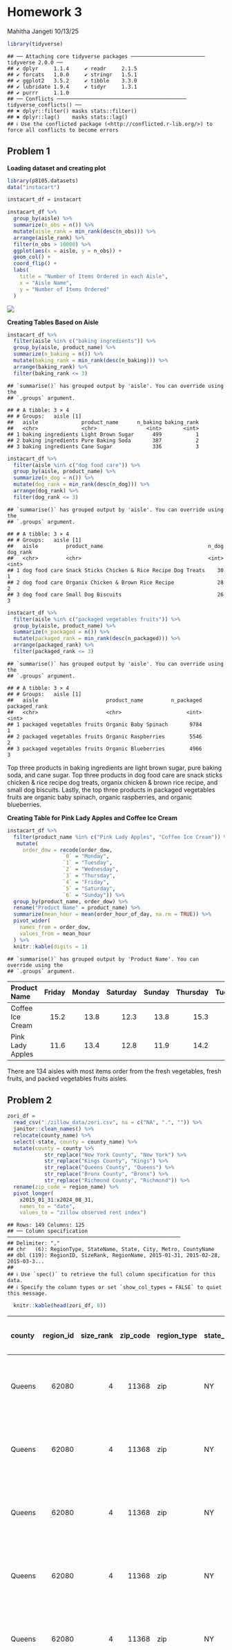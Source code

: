 Homework 3
================

Mahitha Jangeti 10/13/25

``` r
library(tidyverse)
```

    ## ── Attaching core tidyverse packages ──────────────────────── tidyverse 2.0.0 ──
    ## ✔ dplyr     1.1.4     ✔ readr     2.1.5
    ## ✔ forcats   1.0.0     ✔ stringr   1.5.1
    ## ✔ ggplot2   3.5.2     ✔ tibble    3.3.0
    ## ✔ lubridate 1.9.4     ✔ tidyr     1.3.1
    ## ✔ purrr     1.1.0     
    ## ── Conflicts ────────────────────────────────────────── tidyverse_conflicts() ──
    ## ✖ dplyr::filter() masks stats::filter()
    ## ✖ dplyr::lag()    masks stats::lag()
    ## ℹ Use the conflicted package (<http://conflicted.r-lib.org/>) to force all conflicts to become errors

## Problem 1

**Loading dataset and creating plot**

``` r
library(p8105.datasets)
data("instacart")

instacart_df = instacart
```

``` r
instacart_df %>% 
  group_by(aisle) %>% 
  summarize(n_obs = n()) %>% 
  mutate(aisle_rank = min_rank(desc(n_obs))) %>% 
  arrange(aisle_rank) %>% 
  filter(n_obs > 10000) %>% 
  ggplot(aes(x = aisle, y = n_obs)) +
  geom_col() +
  coord_flip() +
  labs(
    title = "Number of Items Ordered in each Aisle",
    x = "Aisle Name",
    y = "Number of Items Ordered"
  )
```

![](p8105_hw3_mj3229_files/figure-gfm/unnamed-chunk-2-1.png)<!-- -->

**Creating Tables Based on Aisle**

``` r
instacart_df %>% 
  filter(aisle %in% c("baking ingredients")) %>% 
  group_by(aisle, product_name) %>% 
  summarize(n_baking = n()) %>% 
  mutate(baking_rank = min_rank(desc(n_baking))) %>% 
  arrange(baking_rank) %>% 
  filter(baking_rank <= 3)
```

    ## `summarise()` has grouped output by 'aisle'. You can override using the
    ## `.groups` argument.

    ## # A tibble: 3 × 4
    ## # Groups:   aisle [1]
    ##   aisle              product_name      n_baking baking_rank
    ##   <chr>              <chr>                <int>       <int>
    ## 1 baking ingredients Light Brown Sugar      499           1
    ## 2 baking ingredients Pure Baking Soda       387           2
    ## 3 baking ingredients Cane Sugar             336           3

``` r
instacart_df %>% 
  filter(aisle %in% c("dog food care")) %>% 
  group_by(aisle, product_name) %>% 
  summarize(n_dog = n()) %>% 
  mutate(dog_rank = min_rank(desc(n_dog))) %>% 
  arrange(dog_rank) %>% 
  filter(dog_rank <= 3)
```

    ## `summarise()` has grouped output by 'aisle'. You can override using the
    ## `.groups` argument.

    ## # A tibble: 3 × 4
    ## # Groups:   aisle [1]
    ##   aisle         product_name                                  n_dog dog_rank
    ##   <chr>         <chr>                                         <int>    <int>
    ## 1 dog food care Snack Sticks Chicken & Rice Recipe Dog Treats    30        1
    ## 2 dog food care Organix Chicken & Brown Rice Recipe              28        2
    ## 3 dog food care Small Dog Biscuits                               26        3

``` r
instacart_df %>% 
  filter(aisle %in% c("packaged vegetables fruits")) %>% 
  group_by(aisle, product_name) %>% 
  summarize(n_packaged = n()) %>% 
  mutate(packaged_rank = min_rank(desc(n_packaged))) %>% 
  arrange(packaged_rank) %>% 
  filter(packaged_rank <= 3)
```

    ## `summarise()` has grouped output by 'aisle'. You can override using the
    ## `.groups` argument.

    ## # A tibble: 3 × 4
    ## # Groups:   aisle [1]
    ##   aisle                      product_name         n_packaged packaged_rank
    ##   <chr>                      <chr>                     <int>         <int>
    ## 1 packaged vegetables fruits Organic Baby Spinach       9784             1
    ## 2 packaged vegetables fruits Organic Raspberries        5546             2
    ## 3 packaged vegetables fruits Organic Blueberries        4966             3

Top three products in baking ingredients are light brown sugar, pure
baking soda, and cane sugar. Top three products in dog food care are
snack sticks chicken & rice recipe dog treats, organix chicken & brown
rice recipe, and small dog biscuits. Lastly, the top three products in
packaged vegetables fruits are organic baby spinach, organic
raspberries, and organic blueberries.

**Creating Table for Pink Lady Apples and Coffee Ice Cream**

``` r
instacart_df %>% 
  filter(product_name %in% c("Pink Lady Apples", "Coffee Ice Cream")) %>% 
   mutate(
     order_dow = recode(order_dow,
                  `0` = "Monday",
                  `1` = "Tuesday",
                  `2` = "Wednesday",
                  `3` = "Thursday",
                  `4` = "Friday",
                  `5` = "Saturday",
                  `6` = "Sunday")) %>% 
  group_by(product_name, order_dow) %>% 
  rename("Product Name" = product_name) %>% 
  summarize(mean_hour = mean(order_hour_of_day, na.rm = TRUE)) %>% 
  pivot_wider(
    names_from = order_dow,
    values_from = mean_hour
  ) %>% 
  knitr::kable(digits = 1)
```

    ## `summarise()` has grouped output by 'Product Name'. You can override using the
    ## `.groups` argument.

| Product Name     | Friday | Monday | Saturday | Sunday | Thursday | Tuesday | Wednesday |
|:-----------------|-------:|-------:|---------:|-------:|---------:|--------:|----------:|
| Coffee Ice Cream |   15.2 |   13.8 |     12.3 |   13.8 |     15.3 |    14.3 |      15.4 |
| Pink Lady Apples |   11.6 |   13.4 |     12.8 |   11.9 |     14.2 |    11.4 |      11.7 |

There are 134 aisles with most items order from the fresh vegetables,
fresh fruits, and packed vegetables fruits aisles.

## Problem 2

``` r
zori_df = 
  read_csv("./zillow_data/zori.csv", na = c("NA", ".", "")) %>% 
  janitor::clean_names() %>% 
  relocate(county_name) %>% 
  select(-state, county = county_name) %>% 
  mutate(county = county %>% 
            str_replace("New York County", "New York") %>% 
            str_replace("Kings County", "Kings") %>%
            str_replace("Queens County", "Queens") %>%
            str_replace("Bronx County", "Bronx") %>%
            str_replace("Richmond County", "Richmond")) %>% 
  rename(zip_code = region_name) %>% 
  pivot_longer(
    x2015_01_31:x2024_08_31,
    names_to = "date",
    values_to = "zillow observed rent index")
```

    ## Rows: 149 Columns: 125
    ## ── Column specification ────────────────────────────────────────────────────────
    ## Delimiter: ","
    ## chr   (6): RegionType, StateName, State, City, Metro, CountyName
    ## dbl (119): RegionID, SizeRank, RegionName, 2015-01-31, 2015-02-28, 2015-03-3...
    ## 
    ## ℹ Use `spec()` to retrieve the full column specification for this data.
    ## ℹ Specify the column types or set `show_col_types = FALSE` to quiet this message.

``` r
  knitr::kable(head(zori_df, 8))
```

| county | region_id | size_rank | zip_code | region_type | state_name | city | metro | date | zillow observed rent index |
|:---|---:|---:|---:|:---|:---|:---|:---|:---|---:|
| Queens | 62080 | 4 | 11368 | zip | NY | New York | New York-Newark-Jersey City, NY-NJ-PA | x2015_01_31 | NA |
| Queens | 62080 | 4 | 11368 | zip | NY | New York | New York-Newark-Jersey City, NY-NJ-PA | x2015_02_28 | NA |
| Queens | 62080 | 4 | 11368 | zip | NY | New York | New York-Newark-Jersey City, NY-NJ-PA | x2015_03_31 | NA |
| Queens | 62080 | 4 | 11368 | zip | NY | New York | New York-Newark-Jersey City, NY-NJ-PA | x2015_04_30 | NA |
| Queens | 62080 | 4 | 11368 | zip | NY | New York | New York-Newark-Jersey City, NY-NJ-PA | x2015_05_31 | NA |
| Queens | 62080 | 4 | 11368 | zip | NY | New York | New York-Newark-Jersey City, NY-NJ-PA | x2015_06_30 | NA |
| Queens | 62080 | 4 | 11368 | zip | NY | New York | New York-Newark-Jersey City, NY-NJ-PA | x2015_07_31 | NA |
| Queens | 62080 | 4 | 11368 | zip | NY | New York | New York-Newark-Jersey City, NY-NJ-PA | x2015_08_31 | NA |

``` r
neighborhood_df = 
  read_csv("./zillow_data/zip_codes.csv", na = c("NA", ".", "")) %>% 
  janitor::clean_names() %>% 
  relocate(county, neighborhood)
```

    ## Rows: 322 Columns: 7
    ## ── Column specification ────────────────────────────────────────────────────────
    ## Delimiter: ","
    ## chr (4): County, County Code, File Date, Neighborhood
    ## dbl (3): State FIPS, County FIPS, ZipCode
    ## 
    ## ℹ Use `spec()` to retrieve the full column specification for this data.
    ## ℹ Specify the column types or set `show_col_types = FALSE` to quiet this message.

``` r
  knitr::kable(head(neighborhood_df, 8))
```

| county | neighborhood | state_fips | county_code | county_fips | zip_code | file_date |
|:---|:---|---:|:---|---:|---:|:---|
| Bronx | High Bridge and Morrisania | 36 | 005 | 36005 | 10451 | 7/25/07 |
| Bronx | High Bridge and Morrisania | 36 | 005 | 36005 | 10452 | 7/25/07 |
| Bronx | Central Bronx | 36 | 005 | 36005 | 10453 | 7/25/07 |
| Bronx | Hunts Point and Mott Haven | 36 | 005 | 36005 | 10454 | 7/25/07 |
| Bronx | Hunts Point and Mott Haven | 36 | 005 | 36005 | 10455 | 7/25/07 |
| Bronx | High Bridge and Morrisania | 36 | 005 | 36005 | 10456 | 7/25/07 |
| Bronx | Central Bronx | 36 | 005 | 36005 | 10457 | 7/25/07 |
| Bronx | Bronx Park and Fordham | 36 | 005 | 36005 | 10458 | 7/25/07 |

**Merging Datasets**

``` r
zillow_df = 
  left_join(zori_df, neighborhood_df, by = c("zip_code", "county")) %>%
  janitor::clean_names() %>% 
  relocate(county, neighborhood, zip_code, zillow_observed_rent_index)
  knitr::kable(head(zillow_df, 8))
```

| county | neighborhood | zip_code | zillow_observed_rent_index | region_id | size_rank | region_type | state_name | city | metro | date | state_fips | county_code | county_fips | file_date |
|:---|:---|---:|---:|---:|---:|:---|:---|:---|:---|:---|---:|:---|---:|:---|
| Queens | West Queens | 11368 | NA | 62080 | 4 | zip | NY | New York | New York-Newark-Jersey City, NY-NJ-PA | x2015_01_31 | 36 | 081 | 36081 | 7/25/07 |
| Queens | West Queens | 11368 | NA | 62080 | 4 | zip | NY | New York | New York-Newark-Jersey City, NY-NJ-PA | x2015_02_28 | 36 | 081 | 36081 | 7/25/07 |
| Queens | West Queens | 11368 | NA | 62080 | 4 | zip | NY | New York | New York-Newark-Jersey City, NY-NJ-PA | x2015_03_31 | 36 | 081 | 36081 | 7/25/07 |
| Queens | West Queens | 11368 | NA | 62080 | 4 | zip | NY | New York | New York-Newark-Jersey City, NY-NJ-PA | x2015_04_30 | 36 | 081 | 36081 | 7/25/07 |
| Queens | West Queens | 11368 | NA | 62080 | 4 | zip | NY | New York | New York-Newark-Jersey City, NY-NJ-PA | x2015_05_31 | 36 | 081 | 36081 | 7/25/07 |
| Queens | West Queens | 11368 | NA | 62080 | 4 | zip | NY | New York | New York-Newark-Jersey City, NY-NJ-PA | x2015_06_30 | 36 | 081 | 36081 | 7/25/07 |
| Queens | West Queens | 11368 | NA | 62080 | 4 | zip | NY | New York | New York-Newark-Jersey City, NY-NJ-PA | x2015_07_31 | 36 | 081 | 36081 | 7/25/07 |
| Queens | West Queens | 11368 | NA | 62080 | 4 | zip | NY | New York | New York-Newark-Jersey City, NY-NJ-PA | x2015_08_31 | 36 | 081 | 36081 | 7/25/07 |

**Zip Code Counts**

``` r
zip_counts =
  zillow_df %>% 
  group_by(zip_code) %>% 
  summarize(n_obs = n()) %>% 
  filter(n_obs == 116)

zip_counts2 =
  zillow_df %>% 
  group_by(zip_code) %>% 
  summarize(n_obs = n()) %>% 
  filter(n_obs < 10)
```

149 zip codes are observed 116 times and 0 are observed less than 10
times

**Average rental price in each borough and year**

``` r
zillow2_df = 
  zillow_df %>% 
  mutate(
    date = str_remove(date, "^x")) %>% 
  separate(date, into = c("year", "month", "day"), sep = "_") %>% 
  group_by(county, year) %>% 
  summarize(
    mean_zori = mean(zillow_observed_rent_index, na.rm = TRUE)
  ) %>% 
  filter(!is.na(mean_zori)) %>% 
  rename(
    "Borough" = county,
    "Year" = year,
    "Average Rental Price" = mean_zori)
```

    ## `summarise()` has grouped output by 'county'. You can override using the
    ## `.groups` argument.

``` r
  knitr::kable(head(zillow2_df, 8))
```

| Borough | Year | Average Rental Price |
|:--------|:-----|---------------------:|
| Bronx   | 2015 |             1759.595 |
| Bronx   | 2016 |             1520.194 |
| Bronx   | 2017 |             1543.599 |
| Bronx   | 2018 |             1639.430 |
| Bronx   | 2019 |             1705.589 |
| Bronx   | 2020 |             1811.443 |
| Bronx   | 2021 |             1857.777 |
| Bronx   | 2022 |             2054.267 |

The table indicates how average rent price has increased throughout all
boroughs over the years. There are specifically big changes in the New
York and Kings Boroughs. Additionally, New York borough in general has
the most expensive average rental prices while Bronx lies on the lower
range.

**Plot**

## Problem 3

``` r
accelero_df = 
  read_csv("./accelero_data/nhanes_accel.csv", na = c("NA", ".", "")) %>% 
  janitor::clean_names() %>% 
  mutate(
    seqn = as.integer(seqn),  
  )
```

    ## Rows: 250 Columns: 1441
    ## ── Column specification ────────────────────────────────────────────────────────
    ## Delimiter: ","
    ## dbl (1441): SEQN, min1, min2, min3, min4, min5, min6, min7, min8, min9, min1...
    ## 
    ## ℹ Use `spec()` to retrieve the full column specification for this data.
    ## ℹ Specify the column types or set `show_col_types = FALSE` to quiet this message.

``` r
covar_df =
  read_csv("./accelero_data/nhanes_covar.csv", na = c("NA", ".", "")) %>% 
  janitor::clean_names() %>% 
  slice(-1:-4) %>% 
  rename(
    seqn = x1,
    sex = x1_male,
    age = x3,
    bmi = x4,
    education = x1_less_than_high_school
  ) %>% 
   mutate(
    sex = recode(sex, `1` = "Male", `2` = "Female"),
    education = recode(education,
                       `1` = "Less than high school",
                       `2` = "High school equivalent",
                       `3` = "More than high school"),
    seqn = as.integer(seqn),  
    age = readr::parse_number(as.character(age)),
    bmi = readr::parse_number(as.character(bmi))
  ) %>%
  filter(age >= 21) %>%
  drop_na(sex, age, bmi, education) 
```

    ## New names:
    ## Rows: 254 Columns: 5
    ## ── Column specification
    ## ──────────────────────────────────────────────────────── Delimiter: "," chr
    ## (5): ...1, 1 = male, ...3, ...4, 1 = Less than high school
    ## ℹ Use `spec()` to retrieve the full column specification for this data. ℹ
    ## Specify the column types or set `show_col_types = FALSE` to quiet this message.
    ## • `` -> `...1`
    ## • `` -> `...3`
    ## • `` -> `...4`

``` r
nhanes_df = 
  left_join(covar_df, accelero_df, by = "seqn" )
```

**Men and Women in each Education Category**

``` r
education_df = 
nhanes_df %>% 
  group_by(education, sex) %>% 
  summarize(n_hanes = n()) %>% 
   pivot_wider(
    names_from = sex,
    values_from = n_hanes
  ) %>% 
  rename(
    "Education" = education)
```

    ## `summarise()` has grouped output by 'education'. You can override using the
    ## `.groups` argument.

``` r
  knitr::kable(head(education_df, 8))
```

| Education              | Female | Male |
|:-----------------------|-------:|-----:|
| High school equivalent |     23 |   35 |
| Less than high school  |     28 |   27 |
| More than high school  |     59 |   56 |

**Plot for Age Distributions for Men and Women in each Education
Category**

``` r
nhanes_df %>% 
  ggplot(aes(x = age, fill = sex)) +
  geom_density(alpha = .3, adjust = .5) +
  facet_wrap(~ education)
```

![](p8105_hw3_mj3229_files/figure-gfm/unnamed-chunk-12-1.png)<!-- -->

``` r
  labs(
    title = "Age Density by Sex and Education Level",
    x = "Age (years)",
    y = "Density",
    fill = "Sex"
  ) +
  theme_minimal()
```

    ## NULL

**Total Activity**

``` r
nhanes_df %>% 
  mutate(total_activity = rowSums(across(min1:min45), na.rm = TRUE)) %>% 
  select(seqn, sex, age, bmi, education, total_activity ) %>% 
  ggplot(aes(x = age, y = total_activity)) +
  geom_point() +
  geom_smooth(se = FALSE) +
  facet_wrap(~ sex)
```

    ## `geom_smooth()` using method = 'loess' and formula = 'y ~ x'

![](p8105_hw3_mj3229_files/figure-gfm/unnamed-chunk-13-1.png)<!-- -->
